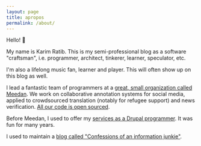 ```yaml
---
layout: page
title: apropos
permalink: /about/
---
```


Hello! :wave:

My name is Karim Ratib. This is my semi-professional blog as a software "craftsman", i.e. programmer, architect, tinkerer, learner, speculator, etc.

I'm also a lifelong music fan, learner and player. This will often show up on this blog as well.

I lead a fantastic team of programmers at a [great, small organization called Meedan](https://meedan.com).
We work on collaborative annotation systems for social media, applied to crowdsourced translation (notably for refugee support) and news verification.
[All our code is open sourced](https://github.com/meedan).

Before Meedan, I used to offer my [services as a Drupal programmer](http://thereisamoduleforthat.com). It was fun for many years.

I used to maintain a [blog called "Confessions of an information junkie"](http://infojunkie.karimratib.me).
